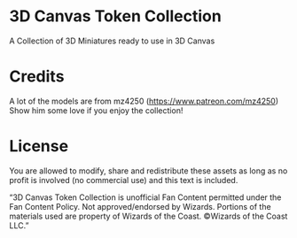 # 3D Canvas Token Collection
A Collection of 3D Miniatures ready to use in 3D Canvas

# Credits

A lot of the models are from mz4250 (https://www.patreon.com/mz4250) Show him some love if you enjoy the collection!

# License

You are allowed to modify, share and redistribute these assets as long as no profit is involved (no commercial use) and this text is included.

“3D Canvas Token Collection is unofficial Fan Content permitted under the Fan Content Policy. Not approved/endorsed by Wizards. Portions of the materials used are property of Wizards of the Coast. ©Wizards of the Coast LLC.”
